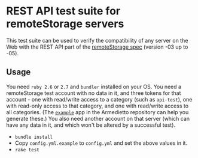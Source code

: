 # REST API test suite for remoteStorage servers

This test suite can be used to verify the compatibility of any server on the
Web with the REST API part of the [remoteStorage
spec](http://tools.ietf.org/html/draft-dejong-remotestorage-04) (version -03 up
to -05).

## Usage

You need `ruby 2.6` or `2.7` and `bundler` installed on your OS.
You need a remoteStorage test account with no data in it, 
and three tokens for that account - one with read/write access to a category
(such as `api-test`), one with read-only access to that category, and
one with read/write access to all categories.
(The [`example`](https://github.com/remotestorage/armadietto/tree/master/example) app in the Armedietto repository can help you generate these.)
You also need another account on that server 
(which can have any data in it, and which won't be altered by a successful test).

- `bundle install`
- Copy `config.yml.example` to `config.yml` and set the above values in it.
- `rake test`
